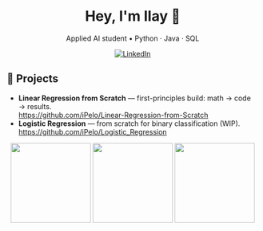 <div align="center">

# Hey, I'm Ilay 👋  
Applied AI student • Python · Java · SQL

<a href="https://www.linkedin.com/in/ilay-rakotondravao-322412161/">
  <img alt="LinkedIn" src="https://img.shields.io/badge/LinkedIn-Connect-blue?logo=linkedin">
</a>

</div>

## 🚀 Projects
- **Linear Regression from Scratch** — first-principles build: math → code → results.  
  https://github.com/iPelo/Linear-Regression-from-Scratch
- **Logistic Regression** — from scratch for binary classification (WIP).  
  https://github.com/iPelo/Logistic_Regression

<div align="center">

<p>
  <img height="160" src="https://github-readme-stats.vercel.app/api?username=iPelo&show_icons=true&hide_title=true&rank_icon=github" />
  <img height="160" src="https://github-readme-streak-stats.herokuapp.com/?user=iPelo" />
  <img height="160" src="https://github-readme-stats.vercel.app/api/top-langs/?username=iPelo&layout=compact&langs_count=8" />
</p>

</div>
